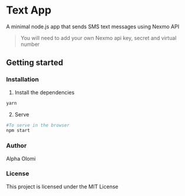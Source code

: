 # Text App

A minimal node.js app that sends SMS text messages using Nexmo API

> You will need to add your own Nexmo api key, secret and virtual number

## Getting started

### Installation

1. Install the dependencies

```bash
yarn
```

2. Serve

```bash
#To serve in the browser
npm start
```

### Author

Alpha Olomi

### License

This project is licensed under the MIT License
